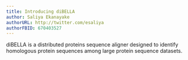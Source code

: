 ```yaml
---
title: Introducing diBELLA
author: Saliya Ekanayake
authorURL: http://twitter.com/esaliya
authorFBID: 670403527
---
```


diBELLA is a distributed proteins sequence aligner designed to identify
 homologous protein sequences among large protein sequence datasets.
 
